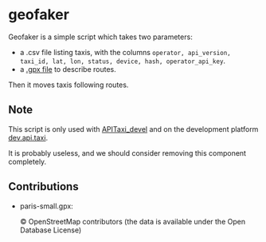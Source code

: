 # geofaker

Geofaker is a simple script which takes two parameters:

* a .csv file listing taxis, with the columns `operator, api_version, taxi_id, lat, lon, status, device, hash, operator_api_key`.
* a [.gpx file](https://en.wikipedia.org/wiki/GPS_Exchange_Format) to describe routes.

Then it moves taxis following routes.


## Note

This script is only used with [APITaxi_devel](https://github.com/openmaraude/APITaxi_devel) and on the development platform [dev.api.taxi](https://dev.api.taxi).

It is probably useless, and we should consider removing this component completely.


## Contributions

* paris-small.gpx:

   © OpenStreetMap contributors (the data is available under the Open Database License)
